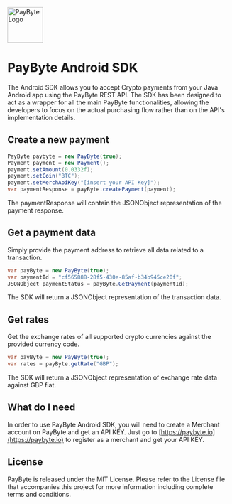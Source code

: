 <p>
  <img src="https://paybyte.io/Content/images/paybyte_logo_2.png" height="80" title="PayByte Logo">
</p>

# PayByte Android SDK

The Android SDK allows you to accept Crypto payments from your Java Android app using the PayByte REST API.
The SDK has been designed to act as a wrapper for all the main PayByte functionalities, 
allowing the developers to focus on the actual purchasing flow rather than on the API's implementation details.

## Create a new payment

```csharp
PayByte paybyte = new PayByte(true);
Payment payment = new Payment();
payment.setAmount(0.0332f);
payment.setCoin("BTC");
payment.setMerchApiKey("[insert your API Key]");
var paymentResponse = payByte.createPayment(payment);
```

The paymentResponse will contain the JSONObject representation of the payment response. 

## Get a payment data

Simply provide the payment address to retrieve all data related to a transaction.

```csharp
var payByte = new PayByte(true);
var paymentId = "cf565888-28f5-430e-85af-b34b945ce20f";
JSONObject paymentStatus = payByte.GetPayment(paymentId);
```

The SDK will return a JSONObject representation of the transaction data.

## Get rates

Get the exchange rates of all supported crypto currencies against the provided currency code.

```csharp
var payByte = new PayByte(true); 
var rates = payByte.getRate("GBP");
```

The SDK will return a JSONObject representation of exchange rate data against GBP fiat.

## What do I need
In order to use PayByte Android SDK, you will need to create a Merchant account on PayByte and get an API KEY.
Just go to [https://paybyte.io](https://paybyte.io) to register as a merchant and get your API KEY.

## License
PayByte is released under the MIT License. Please refer to the License file that accompanies this project for more information including complete terms and conditions.
